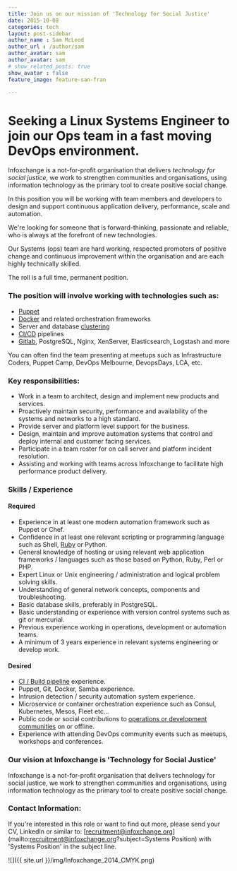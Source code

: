 ```yaml
---
title: Join us on our mission of 'Technology for Social Justice'
date: 2015-10-08
categories: tech
layout: post-sidebar
author_name : Sam McLeod
author_url : /author/sam
author_avatar: sam
author_avatar: sam
# show_related_posts: true
show_avatar : false
feature_image: feature-san-fran

---
```


# Seeking a Linux Systems Engineer to join our Ops team in a fast moving DevOps environment.

Infoxchange is a not-for-profit organisation that delivers _technology for social justice_, we work to strengthen communities and organisations, using information technology as the primary tool to create positive social change.

In this position you will be working with team members and developers to design and support continuous application delivery, performance, scale and automation.

We're looking for someone that is forward-thinking, passionate and reliable, who is always at the forefront of new technologies.

Our Systems (ops) team are hard working, respected promoters of positive change and continuous improvement within the organisation and are each highly technically skilled.

The roll is a full time, permanent position.

### The position will involve working with technologies such as:

- [Puppet](https://puppetlabs.com/)
- [Docker](https://www.docker.com/) and related orchestration frameworks
- Server and database [clustering](https://smcleod.net/talk-high-perf-sds-ictalk/)
- [CI/CD](https://about.gitlab.com/gitlab-ci/) pipelines
- [Gitlab](https://about.gitlab.com), PostgreSQL, Nginx, XenServer, Elasticsearch, Logstash and more

You can often find the team presenting at meetups such as Infrastructure Coders, Puppet Camp, DevOps Melbourne, DevopsDays, LCA, etc.

<!--more-->

### Key responsibilities:

- Work in a team to architect, design and implement new products and services.
- Proactively maintain security, performance and availability of the systems and networks to a high standard.
- Provide server and platform level support for the business.
- Design, maintain and improve automation systems that control and deploy internal and customer facing services.
- Participate in a team roster for on call server and platform incident resolution.
- Assisting and working with teams across Infoxchange to facilitate high performance product delivery.

### Skills / Experience

#### Required

- Experience in at least one modern automation framework such as Puppet or Chef.
- Confidence in at least one relevant scripting or programming language such as Shell, [Ruby](http://rubyforadmins.com/) or Python.
- General knowledge of hosting or using relevant web application frameworks / languages such as those based on Python, Ruby, Perl or PHP.
- Expert Linux or Unix engineering / administration and logical problem solving skills.
- Understanding of general network concepts, components and troubleshooting.
- Basic database skills, preferably in PostgreSQL.
- Basic understanding or experience with version control systems such as git or mercurial.
- Previous experience working in operations, development or automation teams.
- A minimum of 3 years experience in relevant systems engineering or develop work.

#### Desired

- [CI / Build pipeline](https://about.gitlab.com/gitlab-ci/) experience.
- Puppet, Git, Docker, Samba experience.
- Intrusion detection / security automation system experience.
- Microservice or container orchestration experience such as Consul, Kubernetes, Mesos, Fleet etc...
- Public code or social contributions to [operations or development communities](http://infrastructurecoders.com) on or offline.
- Experience with attending DevOps community events such as meetups, workshops and conferences.

### Our vision at Infoxchange is 'Technology for Social Justice'

Infoxchange is a not-for-profit organisation that delivers technology for social justice, we work to strengthen communities and organisations, using information technology as the primary tool to create positive social change.

### Contact Information:

If you're interested in this role or want to find out more, please send your CV, LinkedIn or similar to: [recruitment@infoxchange.org](mailto:recruitment@infoxchange.org?subject=Systems Position) with 'Systems Position' in the subject line.

![]({{ site.url }}/img/Infoxchange_2014_CMYK.png)
